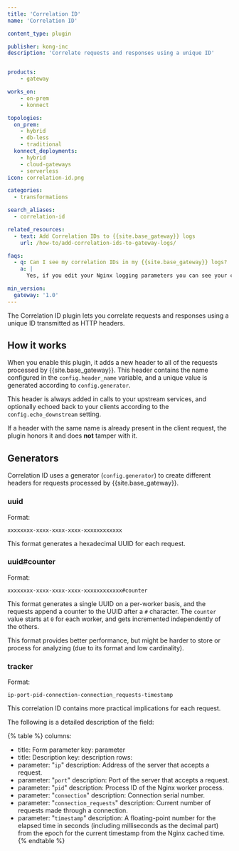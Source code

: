 ```yaml
---
title: 'Correlation ID'
name: 'Correlation ID'

content_type: plugin

publisher: kong-inc
description: 'Correlate requests and responses using a unique ID'


products:
    - gateway

works_on:
    - on-prem
    - konnect

topologies:
  on_prem:
    - hybrid
    - db-less
    - traditional
  konnect_deployments:
    - hybrid
    - cloud-gateways
    - serverless
icon: correlation-id.png

categories:
  - transformations

search_aliases:
  - correlation-id

related_resources:
  - text: Add Correlation IDs to {{site.base_gateway}} logs
    url: /how-to/add-correlation-ids-to-gateway-logs/

faqs:
  - q: Can I see my correlation IDs in my {{site.base_gateway}} logs?
    a: |
      Yes, if you edit your Nginx logging parameters you can see your correlation ID in the Nginx access log. For complete instructions, see [Add Correlation IDs to {{site.base_gateway}} logs](/how-to/add-correlation-ids-to-gateway-logs/).

min_version:
  gateway: '1.0'
---
```


The Correlation ID plugin lets you correlate requests and responses using a unique ID transmitted as HTTP headers.

## How it works

When you enable this plugin, it adds a new header to all of the requests processed by {{site.base_gateway}}. This header contains the name configured in the `config.header_name` variable, and a unique value is generated according to `config.generator`.

This header is always added in calls to your upstream services, and optionally echoed back to your clients according to the `config.echo_downstream` setting.

If a header with the same name is already present in the client request, the plugin honors it and does **not** tamper with it.

## Generators

Correlation ID uses a generator (`config.generator`) to create different headers for requests processed by {{site.base_gateway}}.

### uuid

Format:
```
xxxxxxxx-xxxx-xxxx-xxxx-xxxxxxxxxxxx
```

This format generates a hexadecimal UUID for each request.

### uuid#counter

Format:
```
xxxxxxxx-xxxx-xxxx-xxxx-xxxxxxxxxxxx#counter
```

This format generates a single UUID on a per-worker basis, and the requests append a counter to the UUID after a `#` character. The `counter` value starts at `0` for each worker, and gets incremented independently of the others.

This format provides better performance, but might be harder to store or process for analyzing (due to its format and low cardinality).

### tracker

Format:
```
ip-port-pid-connection-connection_requests-timestamp
```

This correlation ID contains more practical implications for each request.

The following is a detailed description of the field:

{% table %}
columns:
  - title: Form parameter
    key: parameter
  - title: Description
    key: description
rows:
  - parameter: "`ip`"
    description: Address of the server that accepts a request.
  - parameter: "`port`"
    description: Port of the server that accepts a request.
  - parameter: "`pid`"
    description: Process ID of the Nginx worker process.
  - parameter: "`connection`"
    description: Connection serial number.
  - parameter: "`connection_requests`"
    description: Current number of requests made through a connection.
  - parameter: "`timestamp`"
    description: A floating-point number for the elapsed time in seconds (including milliseconds as the decimal part) from the epoch for the current timestamp from the Nginx cached time.
{% endtable %}
